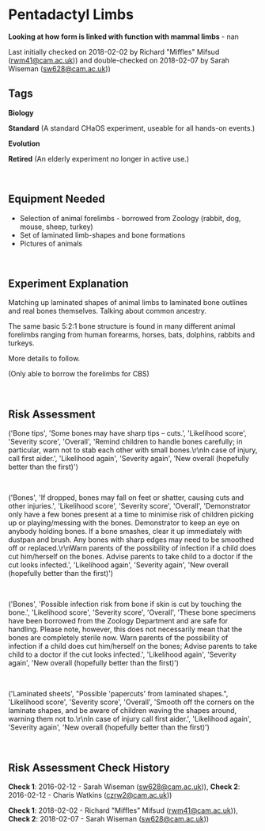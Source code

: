 # Pentadactyl Limbs

**Looking at how form is linked with function with mammal limbs** - nan

Last initially checked on 2018-02-02 by Richard "Miffles" Mifsud (rwm41@cam.ac.uk)) and double-checked on 2018-02-07 by Sarah Wiseman (sw628@cam.ac.uk))

## Tags
<!--- Start Tags (DO NOT REMOVE THIS COMMENT) --->

**Biology**

**Standard** (A standard CHaOS experiment, useable for all hands-on events.)

**Evolution**

**Retired** (An elderly experiment no longer in active use.)
<!--- End Tags (DO NOT REMOVE THIS COMMENT) --->

<br/>

## Equipment Needed 
- Selection of animal forelimbs - borrowed from Zoology (rabbit, dog, mouse, sheep, turkey)
- Set of laminated limb-shapes and bone formations
- Pictures of animals

<br/>

## Experiment Explanation 

Matching up laminated shapes of animal limbs to laminated bone outlines and real bones themselves. Talking about common ancestry. 

The same basic 5:2:1 bone structure is found in many different animal forelimbs ranging from human forearms, horses, bats, dolphins, rabbits and turkeys. 

More details to follow.

(Only able to borrow the forelimbs for CBS)

<br/>

## Risk Assessment

('Bone tips', 'Some bones may have sharp tips – cuts.', 'Likelihood score', 'Severity score', 'Overall', 'Remind children to handle bones carefully; in particular, warn not to stab each other with small bones.\r\nIn case of injury, call first aider.', 'Likelihood again', 'Severity again', 'New overall (hopefully better than the first)')

<br/>

('Bones', 'If dropped, bones may fall on feet or shatter, causing cuts and other injuries.', 'Likelihood score', 'Severity score', 'Overall', 'Demonstrator only have a few bones present at a time to minimise risk of children picking up or playing/messing with the bones. Demonstrator to keep an eye on anybody holding bones. If a bone smashes, clear it up immediately with dustpan and brush. Any bones with sharp edges may need to be smoothed off or replaced.\r\nWarn parents of the possibility of infection if a child does cut him/herself on the bones. Advise parents to take child to a doctor if the cut looks infected.', 'Likelihood again', 'Severity again', 'New overall (hopefully better than the first)')

<br/>

('Bones', 'Possible infection risk from bone if skin is cut by touching the bone.', 'Likelihood score', 'Severity score', 'Overall', 'These bone specimens have been borrowed from the Zoology Department and are safe for handling. Please note, however, this does not necessarily mean that the bones are completely sterile now. Warn parents of the possibility of infection if a child does cut him/herself on the bones; Advise parents to take child to a doctor if the cut looks infected.', 'Likelihood again', 'Severity again', 'New overall (hopefully better than the first)')

<br/>

('Laminated sheets', "Possible 'papercuts' from laminated shapes.", 'Likelihood score', 'Severity score', 'Overall', 'Smooth off the corners on the laminate shapes, and be aware of children waving the shapes around, warning them not to.\r\nIn case of injury call first aider.', 'Likelihood again', 'Severity again', 'New overall (hopefully better than the first)')

<br/>

## Risk Assessment Check History 

**Check 1**: 2016-02-12 - Sarah Wiseman (sw628@cam.ac.uk)), **Check 2**: 2016-02-12 - Charis Watkins (czrw2@cam.ac.uk))

**Check 1**: 2018-02-02 - Richard "Miffles" Mifsud (rwm41@cam.ac.uk)), **Check 2**: 2018-02-07 - Sarah Wiseman (sw628@cam.ac.uk))